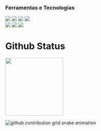 <!-- ## Olá -->

<!-- - 🔭 Trabalho atualmente com Front-End 
- 🌱 Estou Estudando Java-->

### Ferramentas e Tecnologias
<div>
  <img src="https://img.shields.io/badge/HTML-239120?style=for-the-badge&logo=html5&logoColor=white"/>
  <img src="https://img.shields.io/badge/CSS-239120?&style=for-the-badge&logo=css3&logoColor=white"/>
  <img src="https://img.shields.io/badge/JavaScript-239120?style=for-the-badge&logo=javascript&logoColor=white"/>
<!--   <img src="https://img.shields.io/badge/Vue-007ACC?style=for-the-badge&logo=vue&logoColor=white"/> -->
  <img src="https://img.shields.io/badge/Java-ED8B00?style=for-the-badge&logo=java&logoColor=white"/>
  <br>
  
  <img src="https://img.shields.io/badge/Bootstrap-563D7C?style=for-the-badge&logo=bootstrap&logoColor=white"/>
  <img src="https://img.shields.io/badge/jQuery-0769AD?style=for-the-badge&logo=jquery&logoColor=white"/>
  <img src="https://img.shields.io/badge/Tailwind_CSS-38B2AC?style=for-the-badge&logo=tailwind-css&logoColor=white"/>
  <br>
  
<!-- - Estudando  
   <img src="https://img.shields.io/badge/Java-ED8B00?style=for-the-badge&logo=openjdk&logoColor=white"/>
   <img src="https://img.shields.io/badge/Spring-6DB33F?style=for-the-badge&logo=spring&logoColor=white"/> -->
</div>

<h1>Github Status</h1>
  <img height="180em" src="https://github-readme-stats.vercel.app/api/top-langs/?username=m3ln0vais&layout=compact&langs_count=16&theme=dark"/>
</div>

<!-- github workflow  -->
![github contribution grid snake animation](https://raw.githubusercontent.com/devjosecarlosteles/devjosecarlosteles/output/github-contribution-grid-snake.svg)



